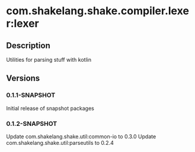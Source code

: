 # com.shakelang.shake.compiler.lexer:lexer

## Description

Utilities for parsing stuff with kotlin

## Versions

### 0.1.1-SNAPSHOT

Initial release of snapshot packages

### 0.1.2-SNAPSHOT

Update com.shakelang.shake.util:common-io to 0.3.0
Update com.shakelang.shake.util:parseutils to 0.2.4